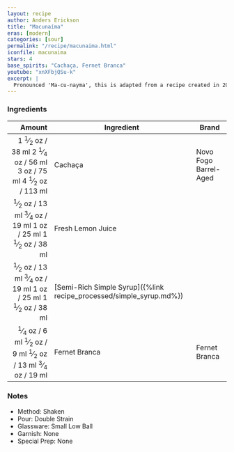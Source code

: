 ```yaml
---
layout: recipe
author: Anders Erickson
title: "Macunaíma"
eras: [modern]
categories: [sour]
permalink: "/recipe/macunaima.html"
iconfile: macunaima
stars: 4
base_spirits: "Cachaça, Fernet Branca"
youtube: "xnXFbjQSu-k"
excerpt: |
  Pronounced 'Ma-cu-nayma', this is adapted from a recipe created in 2014 by Arnaldo Hirai at his Boca de Ouro bar in São Paulo, Brazil. According to Arnaldo, his recipe started to take shape in 2014 and was almost called Caxirola, after the rattle created by Carlinhos Brown to be the official musical instrument for the World Cup in Brazil later that year.
---
```


### Ingredients

|  Amount | Ingredient                                                | Brand                 |
| ------: | --------------------------------------------------------- | --------------------- |
|  <span class="onex active">1 <sup>1</sup>&frasl;<sub>2</sub> oz  / 38 ml</span> <span class="onehalfx">2 <sup>1</sup>&frasl;<sub>4</sub> oz  / 56 ml</span> <span class="twox">3 oz  / 75 ml</span> <span class="threex">4 <sup>1</sup>&frasl;<sub>2</sub> oz  / 113 ml</span>| Cachaça                                                   | Novo Fogo Barrel-Aged |
|  <span class="onex active"> <sup>1</sup>&frasl;<sub>2</sub> oz  / 13 ml</span> <span class="onehalfx"> <sup>3</sup>&frasl;<sub>4</sub> oz  / 19 ml</span> <span class="twox">1 oz  / 25 ml</span> <span class="threex">1 <sup>1</sup>&frasl;<sub>2</sub> oz  / 38 ml</span>| Fresh Lemon Juice                                         |
|  <span class="onex active"> <sup>1</sup>&frasl;<sub>2</sub> oz  / 13 ml</span> <span class="onehalfx"> <sup>3</sup>&frasl;<sub>4</sub> oz  / 19 ml</span> <span class="twox">1 oz  / 25 ml</span> <span class="threex">1 <sup>1</sup>&frasl;<sub>2</sub> oz  / 38 ml</span>| [Semi-Rich Simple Syrup]({%link recipe_processed/simple_syrup.md%}) |
| <span class="onex active"> <sup>1</sup>&frasl;<sub>4</sub> oz  / 6 ml</span> <span class="onehalfx"> <sup>1</sup>&frasl;<sub>2</sub> oz  / 9 ml</span> <span class="twox"> <sup>1</sup>&frasl;<sub>2</sub> oz  / 13 ml</span> <span class="threex"> <sup>3</sup>&frasl;<sub>4</sub> oz  / 19 ml</span>| Fernet Branca                                             | Fernet Branca         |

### Notes

- Method: Shaken
- Pour: Double Strain
- Glassware: Small Low Ball
- Garnish: None
- Special Prep: None

    
<script type="application/ld+json">
{
  "@context": "https://schema.org",
  "@type": "Recipe",
  "author": "{{ page.author }}",
  "description": "{{ page.excerpt | strip_html | replace: '"', "'" }}",
  "image": "{% for ingredient in site.data[page.iconfile].images.ingredient limit: 1 %}{{ ingredient.url }}{% endfor %}",
  "recipeIngredient": [
    " 1.5 oz Cachaça                                                  ",
  " 0.5 oz Fresh Lemon Juice                                        ",
  " 0.5 oz Semi-Rich Simple Syrup",
  "0.25 oz Fernet Branca                                            "],
  "name": "{{ page.title }}",
  "recipeInstructions": "
- Method: Shaken
- Pour: Double Strain
- Glassware: Small Low Ball
- Garnish: None
- Special Prep: None
",
  "recipeYield": "1 cocktail"
}
</script>

    